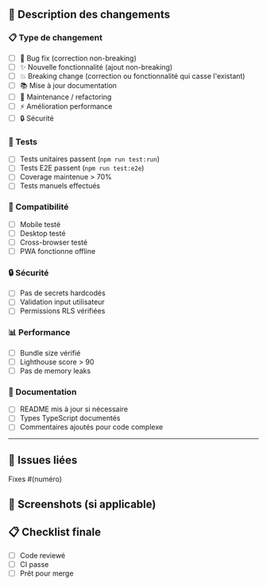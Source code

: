 ## 🔄 Description des changements

### 📋 Type de changement
- [ ] 🐛 Bug fix (correction non-breaking)
- [ ] ✨ Nouvelle fonctionnalité (ajout non-breaking)
- [ ] 💥 Breaking change (correction ou fonctionnalité qui casse l'existant)
- [ ] 📚 Mise à jour documentation
- [ ] 🔧 Maintenance / refactoring
- [ ] ⚡ Amélioration performance
- [ ] 🔒 Sécurité

### 🧪 Tests
- [ ] Tests unitaires passent (`npm run test:run`)
- [ ] Tests E2E passent (`npm run test:e2e`)
- [ ] Coverage maintenue > 70%
- [ ] Tests manuels effectués

### 📱 Compatibilité
- [ ] Mobile testé
- [ ] Desktop testé
- [ ] Cross-browser testé
- [ ] PWA fonctionne offline

### 🔒 Sécurité
- [ ] Pas de secrets hardcodés
- [ ] Validation input utilisateur
- [ ] Permissions RLS vérifiées

### 📊 Performance
- [ ] Bundle size vérifié
- [ ] Lighthouse score > 90
- [ ] Pas de memory leaks

### 📝 Documentation
- [ ] README mis à jour si nécessaire
- [ ] Types TypeScript documentés
- [ ] Commentaires ajoutés pour code complexe

---

## 🔗 Issues liées
Fixes #(numéro)

## 📸 Screenshots (si applicable)
<!-- Ajouter des captures d'écran des changements UI -->

## 📋 Checklist finale
- [ ] Code reviewé
- [ ] CI passe
- [ ] Prêt pour merge